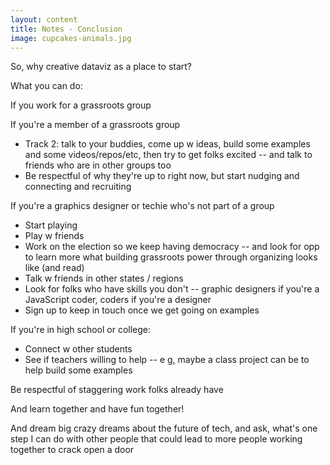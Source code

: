 ```yaml
---
layout: content
title: Notes - Conclusion
image: cupcakes-animals.jpg
---
```


So, why creative dataviz as a place to start?



What you can do:

If you work for a grassroots group 

If you're a member of a grassroots group
- Track 2: talk to your buddies, come up w ideas, build some examples and some videos/repos/etc, then try to get folks excited -- and talk to friends who are in other groups too
- Be respectful of why they're up to right now, but start nudging and connecting and recruiting 

If you're a graphics designer or techie who's not part of a group 
- Start playing
- Play w friends 
- Work on the election so we keep having democracy -- and look for opp to learn more what building grassroots power through organizing looks like (and read)
- Talk w friends in other states  / regions
- Look for folks who have skills you don't -- graphic designers if you're a JavaScript coder, coders if you're a designer
- Sign up to keep in touch once we get going on examples 

If you're in high school or college:
- Connect w other students
- See if teachers willing to help -- e g, maybe a class project can be to help build some examples 

Be respectful of staggering work folks already have


And learn together and have fun together!

And dream big crazy dreams about the future of tech, and ask, what's one step I can do with other people that could lead to more people working together to crack open a door 